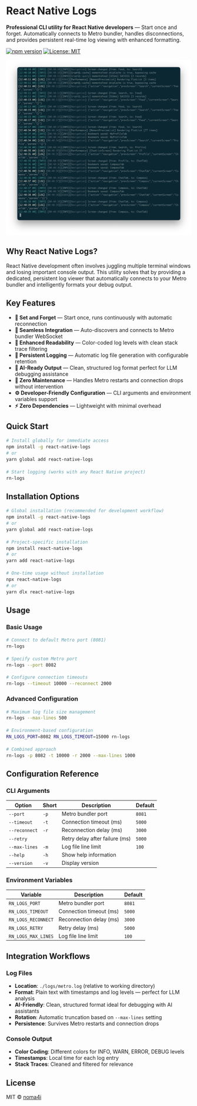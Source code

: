 # React Native Logs

**Professional CLI utility for React Native developers** — Start once and forget. Automatically connects to Metro bundler, handles disconnections, and provides persistent real-time log viewing with enhanced formatting.

[![npm version](https://badge.fury.io/js/react-native-logs.svg)](https://badge.fury.io/js/react-native-logs)
[![License: MIT](https://img.shields.io/badge/License-MIT-yellow.svg)](https://opensource.org/licenses/MIT)

![React Native Logs in action](assets/example.png)

## Why React Native Logs?

React Native development often involves juggling multiple terminal windows and losing important console output. This utility solves that by providing a dedicated, persistent log viewer that automatically connects to your Metro bundler and intelligently formats your debug output.

## Key Features

- **🚀 Set and Forget** — Start once, runs continuously with automatic reconnection
- **🔗 Seamless Integration** — Auto-discovers and connects to Metro bundler WebSocket
- **🎨 Enhanced Readability** — Color-coded log levels with clean stack trace filtering
- **💾 Persistent Logging** — Automatic log file generation with configurable retention
- **🤖 AI-Ready Output** — Clean, structured log format perfect for LLM debugging assistance
- **🔄 Zero Maintenance** — Handles Metro restarts and connection drops without intervention
- **⚙️ Developer-Friendly Configuration** — CLI arguments and environment variables support
- **⚡ Zero Dependencies** — Lightweight with minimal overhead

## Quick Start

```bash
# Install globally for immediate access
npm install -g react-native-logs
# or
yarn global add react-native-logs

# Start logging (works with any React Native project)
rn-logs
```

## Installation Options

```bash
# Global installation (recommended for development workflow)
npm install -g react-native-logs
# or
yarn global add react-native-logs

# Project-specific installation
npm install react-native-logs
# or
yarn add react-native-logs

# One-time usage without installation
npx react-native-logs
# or
yarn dlx react-native-logs
```

## Usage

### Basic Usage

```bash
# Connect to default Metro port (8081)
rn-logs

# Specify custom Metro port
rn-logs --port 8082

# Configure connection timeouts
rn-logs --timeout 10000 --reconnect 2000
```

### Advanced Configuration

```bash
# Maximum log file size management
rn-logs --max-lines 500

# Environment-based configuration
RN_LOGS_PORT=8082 RN_LOGS_TIMEOUT=15000 rn-logs

# Combined approach
rn-logs -p 8082 -t 10000 -r 2000 --max-lines 1000
```

## Configuration Reference

### CLI Arguments

| Option        | Short | Description                    | Default |
| ------------- | ----- | ------------------------------ | ------- |
| `--port`      | `-p`  | Metro bundler port             | `8081`  |
| `--timeout`   | `-t`  | Connection timeout (ms)        | `5000`  |
| `--reconnect` | `-r`  | Reconnection delay (ms)        | `3000`  |
| `--retry`     |       | Retry delay after failure (ms) | `5000`  |
| `--max-lines` | `-m`  | Log file line limit            | `100`   |
| `--help`      | `-h`  | Show help information          |         |
| `--version`   | `-v`  | Display version                |         |

### Environment Variables

| Variable            | Description             | Default |
| ------------------- | ----------------------- | ------- |
| `RN_LOGS_PORT`      | Metro bundler port      | `8081`  |
| `RN_LOGS_TIMEOUT`   | Connection timeout (ms) | `5000`  |
| `RN_LOGS_RECONNECT` | Reconnection delay (ms) | `3000`  |
| `RN_LOGS_RETRY`     | Retry delay (ms)        | `5000`  |
| `RN_LOGS_MAX_LINES` | Log file line limit     | `100`   |

## Integration Workflows

### Log Files

- **Location**: `./logs/metro.log` (relative to working directory)
- **Format**: Plain text with timestamps and log levels — perfect for LLM analysis
- **AI-Friendly**: Clean, structured format ideal for debugging with AI assistants
- **Rotation**: Automatic truncation based on `--max-lines` setting
- **Persistence**: Survives Metro restarts and connection drops

### Console Output

- **Color Coding**: Different colors for INFO, WARN, ERROR, DEBUG levels
- **Timestamps**: Local time for each log entry
- **Stack Traces**: Cleaned and filtered for relevance

## License

MIT © [noma4i](https://github.com/noma4i)

